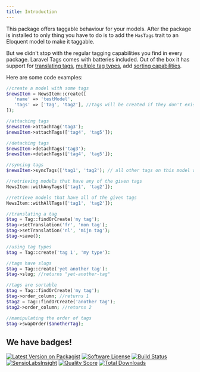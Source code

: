 ```yaml
---
title: Introduction
---
```


This package offers taggable behaviour for your models. After the package is installed to only thing you have to do is to add the `HasTags` trait to an Eloquent model to make it taggable. 

But we didn't stop with the regular tagging capabilities you find in every package. Laravel Tags comes with batteries included. Out of the box it has support for [translating tags](/laravel-tags/v1/advanced-usage/adding-translations), [multiple tag types](/laravel-tags/v1/advanced-usage/using-types), add [sorting capabilities](/laravel-tags/v1/advanced-usage/sorting-tags).

Here are some code examples:

```php
//create a model with some tags
$newsItem = NewsItem::create([
   'name' => 'testModel',
   'tags' => ['tag', 'tag2'], //tags will be created if they don't exist
]);

//attaching tags
$newsItem->attachTag('tag3');
$newsItem->attachTags(['tag4', 'tag5']);

//detaching tags
$newsItem->detachTags('tag3');
$newsItem->detachTags(['tag4', 'tag5']);

//syncing tags
$newsItem->syncTags(['tag1', 'tag2'); // all other tags on this model will be detached

//retrieving models that have any of the given tags
NewsItem::withAnyTags(['tag1', 'tag2']);

//retrieve models that have all of the given tags
NewsItem::withAllTags(['tag1', 'tag2']);

//translating a tag
$tag = Tag::findOrCreate('my tag');
$tag->setTranslation('fr', 'mon tag');
$tag->setTranslation('nl', 'mijn tag');
$tag->save();

//using tag types
$tag = Tag::create('tag 1', 'my type'):

//tags have slugs
$tag = Tag::create('yet another tag'):
$tag->slug; //returns "yet-another-tag"

//tags are sortable
$tag = Tag::findOrCreate('my tag');
$tag->order_column; //returns 1
$tag2 = Tag::findOrCreate('another tag');
$tag2->order_column; //returns 2

//manipulating the order of tags
$tag->swapOrder($anotherTag);
```

## We have badges!

<section class="article_badges">
    <a href="https://packagist.org/packages/spatie/laravel-tags"><img src="https://img.shields.io/packagist/v/spatie/laravel-tags.svg?style=flat-square" alt="Latest Version on Packagist"></a>
    <a href="LICENSE.md"><img src="https://img.shields.io/badge/license-MIT-brightgreen.svg?style=flat-square" alt="Software License"></a>
    <a href="https://travis-ci.org/spatie/laravel-tags"><img src="https://img.shields.io/travis/spatie/laravel-tags/master.svg?style=flat-square" alt="Build Status"></a>
    <a href="https://insight.sensiolabs.com/projects/b9e28680-fffe-4e6f-90fa-8c83417f6a86"><img src="https://img.shields.io/sensiolabs/i/b9e28680-fffe-4e6f-90fa-8c83417f6a86.svg?style=flat-square" alt="SensioLabsInsight"></a>
    <a href="https://scrutinizer-ci.com/g/spatie/laravel-tags"><img src="https://img.shields.io/scrutinizer/g/spatie/laravel-tags.svg?style=flat-square" alt="Quality Score"></a>
    <a href="https://packagist.org/packages/spatie/laravel-tags"><img src="https://img.shields.io/packagist/dt/spatie/laravel-tags.svg?style=flat-square" alt="Total Downloads"></a>
</section>
